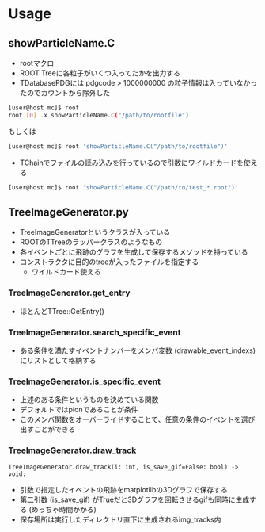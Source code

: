 # Usage

## showParticleName.C
- rootマクロ
- ROOT Treeに各粒子がいくつ入ってたかを出力する
- TDatabasePDGには pdgcode > 1000000000 の粒子情報は入っていなかったのでカウントから除外した
```bash
[user@host mc]$ root
root [0] .x showParticleName.C("/path/to/rootfile")
```
もしくは
```bash
[user@host mc]$ root 'showParticleName.C("/path/to/rootfile")'
```
- TChainでファイルの読み込みを行っているので引数にワイルドカードを使える
```bash
[user@host mc]$ root 'showParticleName.C("/path/to/test_*.root")'
```

## TreeImageGenerator.py
- TreeImageGeneratorというクラスが入っている
- ROOTのTTreeのラッパークラスのようなもの
- 各イベントごとに飛跡のグラフを生成して保存するメソッドを持っている
- コンストラクタに目的のtreeが入ったファイルを指定する
    - ワイルドカード使える
### TreeImageGenerator.get_entry
- ほとんどTTree::GetEntry()
### TreeImageGenerator.search_specific_event
- ある条件を満たすイベントナンバーをメンバ変数 (drawable_event_indexs) にリストとして格納する
### TreeImageGenerator.is_specific_event
- 上述のある条件というものを決めている関数
- デフォルトではpionであることが条件
- このメンバ関数をオーバーライドすることで、任意の条件のイベントを選び出すことができる
### TreeImageGenerator.draw_track
```python3
TreeImageGenerator.draw_track(i: int, is_save_gif=False: bool) -> void:
```
- 引数で指定したイベントの飛跡をmatplotlibの3Dグラフで保存する
- 第二引数 (is_save_gif) がTrueだと3Dグラフを回転させるgifも同時に生成する (めっちゃ時間かかる)
- 保存場所は実行したディレクトリ直下に生成されるimg_tracks内